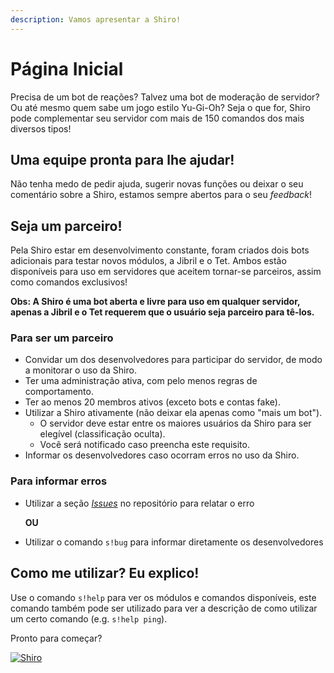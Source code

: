 ```yaml
---
description: Vamos apresentar a Shiro!
---
```


# Página Inicial

Precisa de um bot de reações? Talvez uma bot de moderação de servidor? Ou até mesmo quem sabe um jogo estilo Yu-Gi-Oh? Seja o que for, Shiro pode complementar seu servidor com mais de 150 comandos dos mais diversos tipos!

## Uma equipe pronta para lhe ajudar!

Não tenha medo de pedir ajuda, sugerir novas funções ou deixar o seu comentário sobre a Shiro, estamos sempre abertos para o seu *feedback*!

## Seja um parceiro!

Pela Shiro estar em desenvolvimento constante, foram criados dois bots adicionais para testar novos módulos, a Jibril e o Tet. Ambos estão disponíveis para uso em servidores que aceitem tornar-se parceiros, assim como comandos exclusivos!

**Obs: A Shiro é uma bot aberta e livre para uso em qualquer servidor, apenas a Jibril e o Tet requerem que o usuário seja parceiro para tê-los.**

### Para ser um parceiro

* Convidar um dos desenvolvedores para participar do servidor, de modo a monitorar o uso da Shiro.
* Ter uma administração ativa, com pelo menos regras de comportamento.
* Ter ao menos 20 membros ativos \(exceto bots e contas fake\).
* Utilizar a Shiro ativamente \(não deixar ela apenas como "mais um bot"\).
  - O servidor deve estar entre os maiores usuários da Shiro para ser elegível (classificação oculta).
  - Você será notificado caso preencha este requisito.
* Informar os desenvolvedores caso ocorram erros no uso da Shiro.

### Para informar erros

* Utilizar a seção *[Issues](https://github.com/OtagamerZ/ShiroJBot/issues)* no repositório para relatar o erro

  **OU**

* Utilizar o comando `s!bug` para informar diretamente os desenvolvedores

## Como me utilizar? Eu explico!

Use o comando `s!help` para ver os módulos e comandos disponíveis, este comando também pode ser utilizado para ver a descrição de como utilizar um certo comando \(e.g. `s!help ping`\).

Pronto para começar?

 [![Shiro](https://top.gg/api/widget/572413282653306901.svg)](https://top.gg/bot/572413282653306901)


